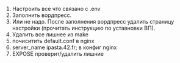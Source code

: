 1. Настроить все что связано с .env
2. Заполнить вордпресс. 
3. Или не надо. После заполнения вордпресс удалить страницу настройки (прочитать инструкцию по уставновки ВП).
4. Удалить все лишнее из make
5. почиситить default.conf в nginx
6. server_name ipasta.42.fr; в конфиг nginx
7. EXPOSE проверит/удалить лишние
